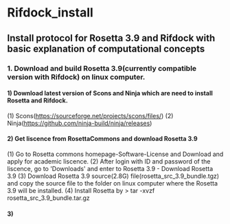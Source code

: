 # Rifdock_install
## Install protocol for Rosetta 3.9 and Rifdock with basic explanation of computational concepts 
### 1. Download and build Rosetta 3.9(currently compatible version with Rifdock) on linux computer. 
#### 1) Download latest version of Scons and Ninja which are need to install Rosetta and Rifdock.
 (1) Scons(https://sourceforge.net/projects/scons/files/)
 (2) Ninja(https://github.com/ninja-build/ninja/releases)
#### 2) Get liscence from RosettaCommons and download Rosetta 3.9
 (1) Go to Rosetta commons homepage-Software-License and Download and apply for academic liscence.
 (2) After login with ID and password of the liscence, go to 'Downloads' and enter to Rosetta 3.9 - Download Rosetta 3.9
 (3) Download Rosetta 3.9 source(2.8G) file(rosetta_src_3.9_bundle.tgz) and copy the source file to the folder on linux computer where the Rosetta 3.9 will be installed.
 (4) Install Rosetta by > tar -xvzf rosetta_src_3.9_bundle.tar.gz
#### 3) 
